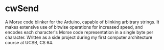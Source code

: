 # cwSend
A Morse code blinker for the Arduino, capable of blinking arbitrary strings.  It makes extensive use of bitwise operations for increased speed, and encodes each character's Morse code representation in a single byte per character.  Written as a side project during my first computer architecture course at UCSB, CS 64.
